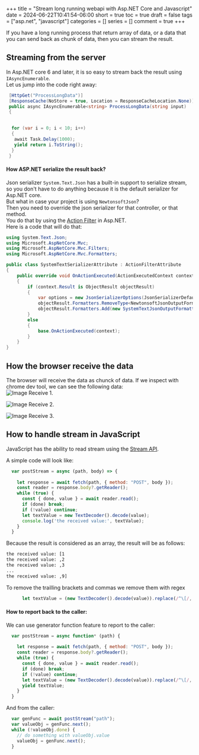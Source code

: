 +++
title = "Stream long running webapi with Asp.NET Core and Javascript"
date = 2024-06-22T10:41:54-06:00
short = true
toc = true
draft = false
tags = ["asp.net", "javascript"]
categories = []
series = []
comment = true
+++

If you have a long running process that return array of data, or a data that you can send back as chunk
of data, then you can stream the result.

## Streaming from the server

In Asp.NET core 6 and later, it is so easy to stream back the result using `IAsyncEnumerable`.  
Let us jump into the code right away:  

```csharp
 [HttpGet("ProcessLongData")]
 [ResponseCache(NoStore = true, Location = ResponseCacheLocation.None)]
 public async IAsyncEnumerable<string> ProcessLongData(string input)
 {
  

  for (var i = 0; i < 10; i++)
  {
   await Task.Delay(1000);
   yield return i.ToString();
  }
 }
```
#### How ASP.NET serialize the result back?
Json serializer `System.Text.Json` has a built-in support to serialize stream, so you don't have to do anything because it is the default serializer for Asp.NET core.  
But what in case your project is using `NewtonsoftJson`?  
Then you need to override the json serializer for that controller, or that method.  
You do that by using the [Action Filter](https://learn.microsoft.com/en-us/aspnet/mvc/overview/older-versions-1/controllers-and-routing/understanding-action-filters-cs) in Asp.NET.  
Here is a code that will do that:  

```csharp
using System.Text.Json;
using Microsoft.AspNetCore.Mvc;
using Microsoft.AspNetCore.Mvc.Filters;
using Microsoft.AspNetCore.Mvc.Formatters;

public class SystemTextSerializerAttribute : ActionFilterAttribute
{
    public override void OnActionExecuted(ActionExecutedContext context)
    {
        if (context.Result is ObjectResult objectResult)
        {
            var options = new JsonSerializerOptions(JsonSerializerDefaults.Web);
            objectResult.Formatters.RemoveType<NewtonsoftJsonOutputFormatter>();
            objectResult.Formatters.Add(new SystemTextJsonOutputFormatter(options));
        }
        else
        {
            base.OnActionExecuted(context);
        }
    }
}
```



## How the browser receive the data
The browser will receive the data as chunck of data. If we inspect with chrome dev tool, we can see the following data:  
![Image Receive 1](/img/stream1.png).  

![Image Receive 2](/img/stream2.png).  

![Image Receive 3](/img/stream3.png).  



## How to handle stream in JavaScript
JavaScript has the ability to read stream using the [Stream API](https://developer.mozilla.org/en-US/docs/Web/API/Streams_API/Using_readable_streams).  

A simple code will look like: 
```js
  var postStream = async (path, body) => {
    
    let response = await fetch(path, { method: "POST", body });
    const reader = response.body?.getReader();
    while (true) {
      const { done, value } = await reader.read();
      if (done) break;
      if (!value) continue;
      let textValue = new TextDecoder().decode(value);
      console.log('the received value:', textValue);
    }
  }
```
Because the result is considered as an array, the result will be as follows:

```bash
the received value: [1
the received value: ,2
the received value: ,3
...
the received value: ,9]
```

To remove the trailling brackets and commas we remove them with regex
```js
      let textValue = (new TextDecoder().decode(value)).replace(/^\[/, '').replace(/]$/, '').repace(/^,/, '');
```
#### How to report back to the caller:

We can use generator function feature to report to the caller:

```js
  var postStream = async function* (path) {
    
    let response = await fetch(path, { method: "POST", body });
    const reader = response.body?.getReader();
    while (true) {
      const { done, value } = await reader.read();
      if (done) break;
      if (!value) continue;
      let textValue = (new TextDecoder().decode(value)).replace(/^\[/, '').replace(/]$/, '').repace(/^,/, '');
      yield textValue;
    }
  }
```
And from the caller:

```js
  var genFunc = await postStream("path");
  var valueObj = genFunc.next();
  while (!valueObj.done) {
    // do something with valueObj.value
    valueObj = genFunc.next();
  }
```